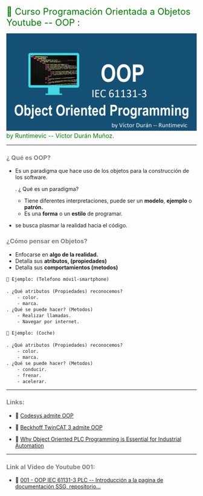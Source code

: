 <span style="color:green"><font size="5">
📖 Curso Programación Orientada a Objetos Youtube -- OOP :
</font></span>

![OOP_Titulo](./imagenes/oop.png)
<span style="color:green"><font size="3">
by Runtimevic -- Víctor Durán Muñoz.
</font></span>
***
### <span style="color:grey">¿ Qué es OOP?</span>

- Es un paradigma que hace uso de los objetos para la construcción de los software.

    . ¿ Qué es un paradigma?
    
    - Tiene diferentes interpretaciones, puede ser un **modelo**, **ejemplo** o **patrón.**
    - Es una **forma** o un **estilo** de programar.
- se busca plasmar la realidad hacia el código.

### <span style="color:grey">¿Cómo pensar en Objetos?</span>

- Enfocarse en **algo de la realidad.**
- Detalla sus **atributos, (propiedades)**
- Detalla sus **comportamientos (metodos)**

```text
📱 Ejemplo: (Telefono móvil-smartphone)

. ¿Qué atributos (Propiedades) reconocemos? 
    - color.
    - marca.
. ¿Qué se puede hacer? (Metodos)
    - Realizar llamadas.
    - Navegar por internet. 
```

```text
🚗 Ejemplo: (Coche)

. ¿Qué atributos (Propiedades) reconocemos? 
    - color.
    - marca.
. ¿Qué se puede hacer? (Metodos)
    - conducir.
    - frenar. 
    - acelerar.
```
***
### <span style="color:grey">Links:</span>

- 🔗 [Codesys admite OOP](https://help.codesys.com/api-content/2/codesys/3.5.14.0/en/_cds_f_object_oriented_programming/#cd69b36a931eb47c0a8640e01dc4fc9-id-8938ae329606a7abc0a8640e00eabd77)

- 🔗 [Beckhoff TwinCAT 3 admite OOP](https://infosys.beckhoff.com/english.php?content=../content/1033/tc3_plc_intro/2527303819.html&id=)

- 🔗 [Why Object Oriented PLC Programming is Essential for Industrial Automation](https://twincontrols.com/community/lounge/why-object-oriented-plc-programming-is-essential-for-industrial-automation/)

***
### <span style="color:grey">Link al Video de Youtube 001:</span>
- 🔗 [001 - OOP IEC 61131-3 PLC -- Introducción a la pagina de documentación SSG, repositorio...](https://www.youtube.com/watch?v=a7eNCefcjGM)



